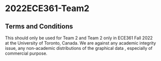 # 2022ECE361-Team2

## Terms and Conditions

This should only be used for Team 2 and Team 2 only in ECE361 Fall 2022 at the University of Toronto, Canada. We are against any academic integrity issue, any non-academic distributions of the graphical data , especially of commercial purpose.
